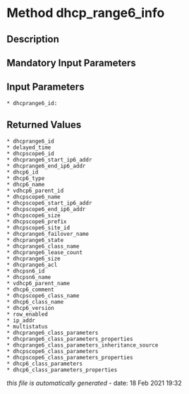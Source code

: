 # Method dhcp_range6_info

## Description
	

## Mandatory Input Parameters

## Input Parameters
	* dhcprange6_id:

## Returned Values
	* dhcprange6_id
	* delayed_time
	* dhcpscope6_id
	* dhcprange6_start_ip6_addr
	* dhcprange6_end_ip6_addr
	* dhcp6_id
	* dhcp6_type
	* dhcp6_name
	* vdhcp6_parent_id
	* dhcpscope6_name
	* dhcpscope6_start_ip6_addr
	* dhcpscope6_end_ip6_addr
	* dhcpscope6_size
	* dhcpscope6_prefix
	* dhcpscope6_site_id
	* dhcprange6_failover_name
	* dhcprange6_state
	* dhcprange6_class_name
	* dhcprange6_lease_count
	* dhcprange6_size
	* dhcprange6_acl
	* dhcpsn6_id
	* dhcpsn6_name
	* vdhcp6_parent_name
	* dhcp6_comment
	* dhcpscope6_class_name
	* dhcp6_class_name
	* dhcp6_version
	* row_enabled
	* ip_addr
	* multistatus
	* dhcprange6_class_parameters
	* dhcprange6_class_parameters_properties
	* dhcprange6_class_parameters_inheritance_source
	* dhcpscope6_class_parameters
	* dhcpscope6_class_parameters_properties
	* dhcp6_class_parameters
	* dhcp6_class_parameters_properties


*this file is automatically generated* - date: 18 Feb 2021 19:32